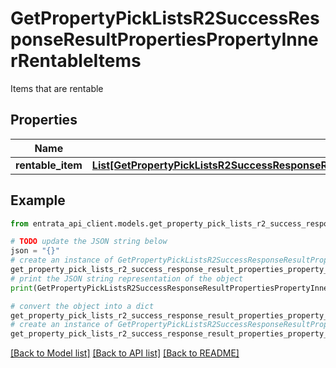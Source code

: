 # GetPropertyPickListsR2SuccessResponseResultPropertiesPropertyInnerRentableItems

Items that are rentable

## Properties

Name | Type | Description | Notes
------------ | ------------- | ------------- | -------------
**rentable_item** | [**List[GetPropertyPickListsR2SuccessResponseResultPropertiesPropertyInnerRentableItemsRentableItemInner]**](GetPropertyPickListsR2SuccessResponseResultPropertiesPropertyInnerRentableItemsRentableItemInner.md) |  | 

## Example

```python
from entrata_api_client.models.get_property_pick_lists_r2_success_response_result_properties_property_inner_rentable_items import GetPropertyPickListsR2SuccessResponseResultPropertiesPropertyInnerRentableItems

# TODO update the JSON string below
json = "{}"
# create an instance of GetPropertyPickListsR2SuccessResponseResultPropertiesPropertyInnerRentableItems from a JSON string
get_property_pick_lists_r2_success_response_result_properties_property_inner_rentable_items_instance = GetPropertyPickListsR2SuccessResponseResultPropertiesPropertyInnerRentableItems.from_json(json)
# print the JSON string representation of the object
print(GetPropertyPickListsR2SuccessResponseResultPropertiesPropertyInnerRentableItems.to_json())

# convert the object into a dict
get_property_pick_lists_r2_success_response_result_properties_property_inner_rentable_items_dict = get_property_pick_lists_r2_success_response_result_properties_property_inner_rentable_items_instance.to_dict()
# create an instance of GetPropertyPickListsR2SuccessResponseResultPropertiesPropertyInnerRentableItems from a dict
get_property_pick_lists_r2_success_response_result_properties_property_inner_rentable_items_from_dict = GetPropertyPickListsR2SuccessResponseResultPropertiesPropertyInnerRentableItems.from_dict(get_property_pick_lists_r2_success_response_result_properties_property_inner_rentable_items_dict)
```
[[Back to Model list]](../README.md#documentation-for-models) [[Back to API list]](../README.md#documentation-for-api-endpoints) [[Back to README]](../README.md)


